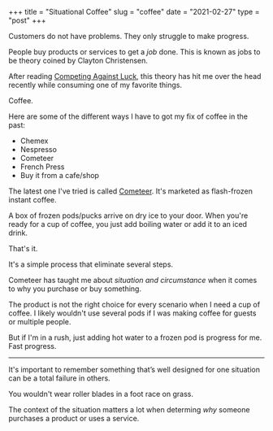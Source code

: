 +++
title = "Situational Coffee"
slug = "coffee"
date = "2021-02-27"
type = "post"
+++

Customers do not have problems. They only struggle to make progress.

People buy products or services to get a _job_ done. This is known as jobs to be theory coined by Clayton Christensen.

After reading [Competing Against Luck](https://books.hotdogsandeggs.com/competingagainstluck/), this theory has hit me over the head recently while consuming one of my favorite things.

Coffee.

Here are some of the different ways I have to got my fix of coffee in the past:

- Chemex
- Nespresso
- Cometeer
- French Press
- Buy it from a cafe/shop

The latest one I've tried is called [Cometeer](https://cometeer.com/). It's marketed as flash-frozen instant coffee.

A box of frozen pods/pucks arrive on dry ice to your door. When you're ready for a cup of coffee, you just add boiling water or add it to an iced drink.

That's it.

It's a simple process that eliminate several steps.

Cometeer has taught me about _situation and circumstance_ when it comes to why you purchase or buy something.

The product is not the right choice for every scenario when I need a cup of coffee. I likely wouldn't use several pods if I was making coffee for guests or multiple people.

But if I'm in a rush, just adding hot water to a frozen pod is progress for me. Fast progress.

* * *

It's important to remember something that’s well designed for one situation can be a total failure in others.

You wouldn't wear roller blades in a foot race on grass.

The context of the situation matters a lot when determing _why_ someone purchases a product or uses a service.


